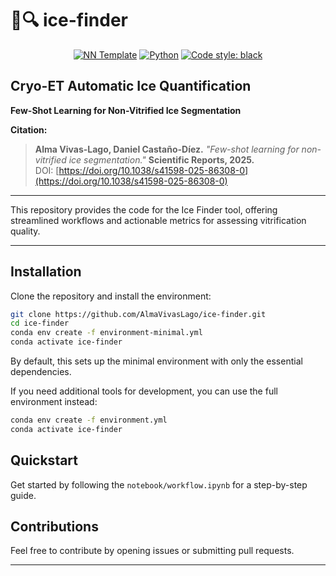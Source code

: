# 🧊🔍 ice-finder

<p align="center"> <a href="https://github.com/grok-ai/nn-template"><img alt="NN Template" src="https://shields.io/badge/nn--template-0.4.0-emerald?style=flat&labelColor=gray"></a> <a href="https://www.python.org/downloads/"><img alt="Python" src="https://img.shields.io/badge/python-3.10-blue.svg"></a> <a href="https://black.readthedocs.io/en/stable/"><img alt="Code style: black" src="https://img.shields.io/badge/code%20style-black-000000.svg"></a> </p>

**Cryo-ET Automatic Ice Quantification**
---

**Few-Shot Learning for Non-Vitrified Ice Segmentation**  

**Citation:**  

> **Alma Vivas-Lago, Daniel Castaño-Díez.** *"Few-shot learning for non-vitrified ice segmentation."* **Scientific Reports, 2025.**  
> DOI: [https://doi.org/10.1038/s41598-025-86308-0](https://doi.org/10.1038/s41598-025-86308-0)


---

This repository provides the code for the Ice Finder tool, offering streamlined workflows and actionable metrics for assessing vitrification quality.

---

## Installation

Clone the repository and install the environment:

```bash
git clone https://github.com/AlmaVivasLago/ice-finder.git
cd ice-finder
conda env create -f environment-minimal.yml
conda activate ice-finder

```

By default, this sets up the minimal environment with only the essential dependencies.

If you need additional tools for development, you can use the full environment instead:

```bash
conda env create -f environment.yml
conda activate ice-finder

```

## Quickstart
Get started by following the `notebook/workflow.ipynb` for a step-by-step guide.

##  Contributions
Feel free to contribute by opening issues or submitting pull requests.

---
